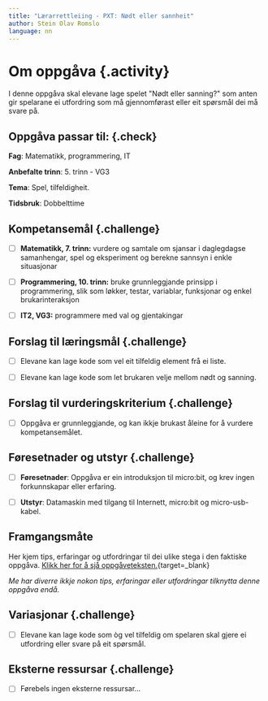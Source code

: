 ```yaml
---
title: "Lærarrettleiing - PXT: Nødt eller sannheit"
author: Stein Olav Romslo
language: nn
---
```



# Om oppgåva {.activity}

I denne oppgåva skal elevane lage spelet "Nødt eller sanning?" som anten gir
spelarane ei utfordring som må gjennomførast eller eit spørsmål dei må svare på.

## Oppgåva passar til: {.check}

__Fag__: Matematikk, programmering, IT

__Anbefalte trinn__: 5. trinn - VG3

__Tema__: Spel, tilfeldigheit.

__Tidsbruk__: Dobbelttime

## Kompetansemål {.challenge}

- [ ] __Matematikk, 7. trinn:__ vurdere og samtale om sjansar i daglegdagse
  samanhengar, spel og eksperiment og berekne sannsyn i enkle situasjonar

- [ ] __Programmering, 10. trinn:__ bruke grunnleggjande prinsipp i
  programmering, slik som løkker, testar, variablar, funksjonar og enkel
  brukarinteraksjon

- [ ] __IT2, VG3:__ programmere med val og gjentakingar

## Forslag til læringsmål {.challenge}

- [ ] Elevane kan lage kode som vel eit tilfeldig element frå ei liste.

- [ ] Elevane kan lage kode som let brukaren velje mellom nødt og sanning.

## Forslag til vurderingskriterium {.challenge}

- [ ] Oppgåva er grunnleggjande, og kan ikkje brukast åleine for å vurdere
  kompetansemålet.

## Føresetnader og utstyr {.challenge}

- [ ] __Føresetnader__: Oppgåva er ein introduksjon til micro:bit, og krev
  ingen forkunnskapar eller erfaring.

- [ ] __Utstyr__: Datamaskin med tilgang til Internett, micro:bit og
  micro-usb-kabel.

## Framgangsmåte

Her kjem tips, erfaringar og utfordringar til dei ulike stega i den faktiske
oppgåva. [Klikk her for å sjå
oppgåveteksten.](../pxt_nodt_eller_sannhet/nodt_eller_sannhet_nn.html){target=_blank}

_Me har diverre ikkje nokon tips, erfaringar eller utfordringar tilknytta denne
oppgåva endå._

## Variasjonar {.challenge}

- [ ] Elevane kan lage kode som òg vel tilfeldig om spelaren skal gjere ei
  utfordring eller svare på eit spørsmål.

## Eksterne ressursar {.challenge}

- [ ] Førebels ingen eksterne ressursar...
